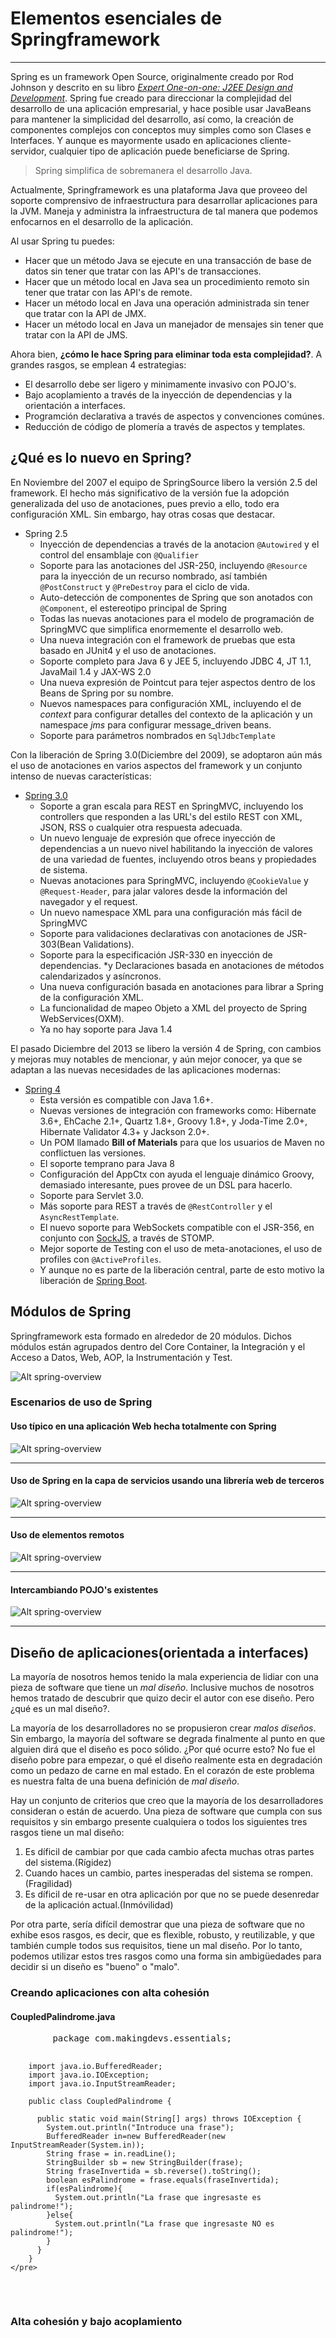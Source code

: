 # Elementos esenciales de Springframework

------

Spring es un framework Open Source, originalmente creado por Rod Johnson y descrito en su libro [_Expert One-on-one: J2EE Design and Development_](http://www.wrox.com/WileyCDA/WroxTitle/productCd-0764543857.html). Spring fue creado para direccionar la complejidad del desarrollo de una aplicación empresarial, y hace posible usar JavaBeans para mantener la simplicidad del desarrollo, así como, la creación de componentes complejos con conceptos muy simples como son Clases e Interfaces. Y aunque es mayormente usado en aplicaciones cliente-servidor, cualquier tipo de aplicación puede beneficiarse de Spring.

<blockquote>
Spring simplifica de sobremanera el desarrollo Java.
</blockquote>

Actualmente, Springframework es una plataforma Java que proveeo del soporte comprensivo de infraestructura para desarrollar aplicaciones para la JVM. Maneja y administra la infraestructura de tal manera que podemos enfocarnos en el desarrollo de la aplicación.

Al usar Spring tu puedes:

* Hacer que un método Java se ejecute en una transacción de base de datos sin tener que tratar con las API's de transacciones.
* Hacer que un método local en Java sea un procedimiento remoto sin tener que tratar con las API's de remote.
* Hacer un método local en Java una operación administrada sin tener que tratar con la API de JMX.
* Hacer un método local en Java un manejador de mensajes sin tener que tratar con la API de JMS.

Ahora bien, **¿cómo le hace Spring para eliminar toda esta complejidad?**. A grandes rasgos, se emplean 4 estrategias:

* El desarrollo debe ser ligero y minimamente invasivo con POJO's.
* Bajo acoplamiento a través de la inyección de dependencias y la orientación a interfaces.
* Programción declarativa a través de aspectos y convenciones comúnes.
* Reducción de código de plomería a través de aspectos y templates.

## ¿Qué es lo nuevo en Spring?

En Noviembre del 2007 el equipo de SpringSource libero la versión 2.5 del framework. El hecho más significativo de la versión fue la adopción generalizada del uso de anotaciones, pues previo a ello, todo era configuración XML. Sin embargo, hay otras cosas que destacar.

* Spring 2.5
    * Inyección de dependencias a través de la anotacion `@Autowired` y el control del ensamblaje con `@Qualifier`
    * Soporte para las anotaciones del JSR-250, incluyendo `@Resource` para la inyección de un recurso nombrado, así también `@PostConstruct` y `@PreDestroy` para el ciclo de vida.
    * Auto-detección de componentes de Spring que son anotados con `@Component`, el estereotipo principal de Spring
    * Todas las nuevas anotaciones para el modelo de programación de SpringMVC que simplifica enormemente el desarrollo web.
    * Una nueva integración con el framework de pruebas que esta basado en JUnit4 y el uso de anotaciones.
    * Soporte completo para Java 6 y JEE 5, incluyendo JDBC 4, JT 1.1, JavaMail 1.4 y JAX-WS 2.0
    * Una nueva expresión de Pointcut para tejer aspectos dentro de los Beans de Spring por su nombre.
    * Nuevos namespaces para configuración XML, incluyendo el de _context_ para configurar detalles del contexto de la aplicación y un namespace _jms_ para configurar message_driven beans.
    * Soporte para parámetros nombrados en `SqlJdbcTemplate`

Con la liberación de Spring 3.0(Diciembre del 2009), se adoptaron aún más el uso de anotaciones en varios aspectos del framework y un conjunto intenso de nuevas características:

* [Spring 3.0](http://spring.io/blog/2009/12/16/spring-framework-3-0-goes-ga)
    * Soporte a gran escala para REST en SpringMVC, incluyendo los controllers que responden a las URL's del estilo REST con XML, JSON, RSS o cualquier otra respuesta adecuada.
    * Un nuevo lenguaje de expresión que ofrece inyección de dependencias a un nuevo nivel habilitando la inyección de valores de una variedad de fuentes, incluyendo otros beans y propiedades de sistema.
    * Nuevas anotaciones para SpringMVC, incluyendo `@CookieValue` y `@Request-Header`, para jalar valores desde la información del navegador y el request.
    * Un nuevo namespace XML para una configuración más fácil de SpringMVC
    * Soporte para validaciones declarativas con anotaciones de JSR-303(Bean Validations).
    * Soporte para la especificación JSR-330 en inyección de dependencias.
    *y  Declaraciones basada en anotaciones de métodos calendarizados y asíncronos.
    * Una nueva configuración basada en anotaciones para librar a Spring de la configuración XML.
    * La funcionalidad de mapeo Objeto a XML del proyecto de Spring WebServices(OXM).
    * Ya no hay soporte para Java 1.4

El pasado Diciembre del 2013 se libero la versión 4 de Spring, con cambios y mejoras muy notables de mencionar, y aún mejor conocer, ya que se adaptan a las nuevas necesidades de las aplicaciones modernas:

* [Spring 4](http://spring.io/blog/2013/12/12/announcing-spring-framework-4-0-ga-release)
    * Esta versión es compatible con Java 1.6+.
    * Nuevas versiones de integración con frameworks como: Hibernate 3.6+, EhCache 2.1+, Quartz 1.8+, Groovy 1.8+, y Joda-Time 2.0+, Hibernate Validator 4.3+ y Jackson 2.0+.
    * Un POM llamado **Bill of Materials** para que los usuarios de Maven no conflictuen las versiones.
    * El soporte temprano para Java 8
    * Configuración del AppCtx con ayuda el lenguaje dinámico Groovy, demasiado interesante, pues provee de un DSL para hacerlo.
    * Soporte para Servlet 3.0.
    * Más soporte para REST a través de `@RestController` y el `AsyncRestTemplate`.
    * El nuevo soporte para WebSockets compatible con el JSR-356, en conjunto con [SockJS](https://github.com/sockjs/sockjs-client), a través de STOMP.
    * Mejor soporte de Testing con el uso de meta-anotaciones, el uso de profiles con `@ActiveProfiles`.
    * Y aunque no es parte de la liberación central, parte de esto motivo la liberación de [Spring Boot](http://projects.spring.io/spring-boot/docs/README.html).

## Módulos de Spring

Springframework esta formado en alrededor de 20 módulos. Dichos módulos están agrupados dentro del Core Container, la Integración y el Acceso a Datos, Web, AOP, la Instrumentación y Test.

![Alt spring-overview](img/spring-overview.png "Spring Overvivew")

### Escenarios de uso de Spring

#### Uso típico en una aplicación Web hecha totalmente con Spring

![Alt spring-overview](img/overview-full.png "Spring Overvivew")

------

#### Uso de Spring en la capa de servicios usando una librería web de terceros

![Alt spring-overview](img/overview-thirdparty-web.png "Spring Overvivew")

------

#### Uso de elementos remotos

![Alt spring-overview](img/overview-remoting.png "Spring Overvivew")

------

#### Intercambiando POJO's existentes

![Alt spring-overview](img/overview-ejb.png "Spring Overvivew")

------

## Diseño de aplicaciones(orientada a interfaces)

La mayoría de nosotros hemos tenido la mala experiencia de lidiar con una pieza de software que tiene un _mal diseño_. Inclusive muchos de nosotros hemos tratado de descubrir que quizo decir el autor con ese diseño. Pero ¿qué es un mal diseño?.

La mayoría de los desarrolladores no se propusieron crear _malos diseños_. Sin embargo, la mayoría del software se degrada finalmente al punto en que alguien dirá que el diseño es poco sólido. ¿Por qué ocurre esto? No fue el diseño pobre para empezar, o qué el diseño realmente esta en degradación como un pedazo de carne en mal estado. En el corazón de este problema es nuestra falta de una buena definición de _mal diseño_.

Hay un conjunto de criterios que creo que la mayoría de los desarrolladores consideran o están de acuerdo. Una pieza de software que cumpla con sus requisitos y sin embargo presente cualquiera o todos los siguientes tres rasgos tiene un mal diseño:

1. Es díficil de cambiar por que cada cambio afecta muchas otras partes del sistema.(Rígidez)
2. Cuando haces un cambio, partes inesperadas del sistema se rompen.(Fragilidad)
3. Es díficil de re-usar en otra aplicación por que no se puede desenredar de la aplicación actual.(Inmóvilidad)

Por otra parte, sería difícil demostrar que una pieza de software que no exhibe esos rasgos, es decir, que es flexible, robusto, y reutilizable, y que también cumple todos sus requisitos, tiene un mal diseño. Por lo tanto, podemos utilizar estos tres rasgos como una forma sin ambigüedades para decidir si un diseño es "bueno" o "malo".

### Creando aplicaciones con alta cohesión

<div class="row">
  <div class="col-md-12">
    <h4><i class="icon-file"></i> CoupledPalindrome.java</h4>
    <pre class="brush: java">
        package com.makingdevs.essentials;

        import java.io.BufferedReader;
        import java.io.IOException;
        import java.io.InputStreamReader;

        public class CoupledPalindrome {

          public static void main(String[] args) throws IOException {
            System.out.println("Introduce una frase");
            BufferedReader in=new BufferedReader(new InputStreamReader(System.in));
            String frase = in.readLine();
            StringBuilder sb = new StringBuilder(frase);
            String fraseInvertida = sb.reverse().toString();
            boolean esPalindrome = frase.equals(fraseInvertida);
            if(esPalindrome){
              System.out.println("La frase que ingresaste es palindrome!");
            }else{
              System.out.println("La frase que ingresaste NO es palindrome!");
            }
          }
        }
    </pre>
  </div>
</div>


### Alta cohesión y bajo acoplamiento
